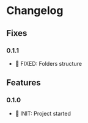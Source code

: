 # Changelog

## Fixes

### 0.1.1

- 👾 FIXED: Folders structure

## Features

### 0.1.0

- 🚀 INIT: Project started